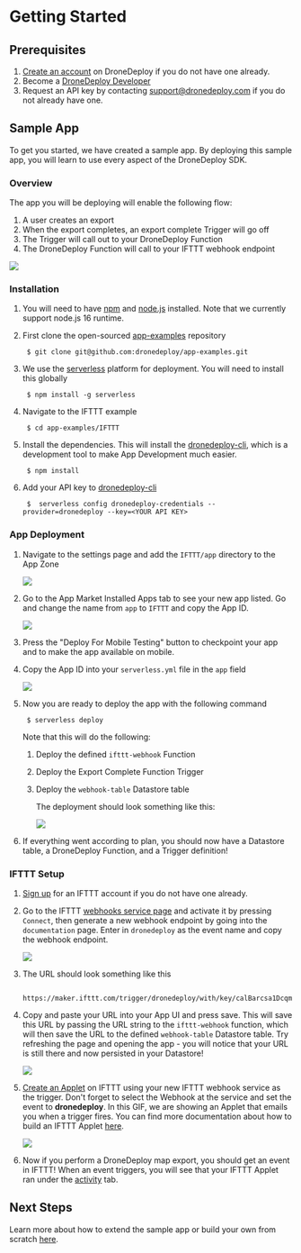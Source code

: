# Getting Started

## Prerequisites

1. [Create an account](https://www.dronedeploy.com/signup.html) on DroneDeploy if you do not have one already.
2. Become a [DroneDeploy Developer](../readme/developer.md)
3. Request an API key by contacting [support@dronedeploy.com](mailto:support@dronedeploy.com) if you do not already have one.

## Sample App

To get you started, we have created a sample app. By deploying this sample app, you will learn to use every aspect of the DroneDeploy SDK.

### Overview

The app you will be deploying will enable the following flow:&#x20;

1. A user creates an export
2. When the export completes, an export complete Trigger will go off
3. The Trigger will call out to your DroneDeploy Function
4. The DroneDeploy Function will call to your IFTTT webhook endpoint

![](<../../../.gitbook/assets/ifttt-flow (2).png>)

### Installation

1. You will need to have [npm](https://www.npmjs.com/) and [node.js](https://nodejs.org/en/) installed. Note that we currently support node.js 16 runtime.
2.  First clone the open-sourced [app-examples](https://github.com/dronedeploy/app-examples) repository

    ```
     $ git clone git@github.com:dronedeploy/app-examples.git
    ```
3.  We use the [serverless](https://serverless.com/) platform for deployment. You will need to install this globally

    ```
     $ npm install -g serverless
    ```
4.  Navigate to the IFTTT example

    ```
     $ cd app-examples/IFTTT
    ```
5.  Install the dependencies. This will install the [dronedeploy-cli](dronedeploy-cli.md), which is a development tool to make App Development much easier.

    ```
     $ npm install
    ```
6.  Add your API key to [dronedeploy-cli](dronedeploy-cli.md)

    ```
     $  serverless config dronedeploy-credentials --provider=dronedeploy --key=<YOUR API KEY>
    ```

### App Deployment

1.  Navigate to the settings page and add the `IFTTT/app` directory to the App Zone

    ![](<../../../.gitbook/assets/ifttt-sample-settings (2).gif>)
2.  Go to the App Market Installed Apps tab to see your new app listed. Go and change the name from `app` to `IFTTT` and copy the App ID.

    ![](<../../../.gitbook/assets/ifttt-sample-app-id (2).gif>)
3. Press the "Deploy For Mobile Testing" button to checkpoint your app and to make the app available on mobile.
4.  Copy the App ID into your `serverless.yml` file in the `app` field

    ![](<../../../.gitbook/assets/ifttt-sample-app-id-serverless2 (2).gif>)
5.  Now you are ready to deploy the app with the following command

    ```
     $ serverless deploy
    ```

    Note that this will do the following:

    1. Deploy the defined `ifttt-webhook` Function
    2. Deploy the Export Complete Function Trigger
    3.  Deploy the `webhook-table` Datastore table

        The deployment should look something like this:

        ![](<../../../.gitbook/assets/ifttt-sample-deploy (2).gif>)
6. If everything went according to plan, you should now have a Datastore table, a DroneDeploy Function, and a Trigger definition!

### IFTTT Setup

1. [Sign up](https://ifttt.com/join) for an IFTTT account if you do not have one already.
2.  Go to the IFTTT [webhooks service page](https://ifttt.com/maker\_webhooks) and activate it by pressing `Connect`, then generate a new webhook endpoint by going into the `documentation` page. Enter in `dronedeploy` as the event name and copy the webhook endpoint.

    ![](<../../../.gitbook/assets/ifttt-sample-webhook (2).gif>)
3.  The URL should look something like this

    ```
     https://maker.ifttt.com/trigger/dronedeploy/with/key/calBarcsa1DcqmSN9_D1acb
    ```
4.  Copy and paste your URL into your App UI and press save. This will save this URL by passing the URL string to the `ifttt-webhook` function, which will then save the URL to the defined `webhook-table` Datastore table. Try refreshing the page and opening the app - you will notice that your URL is still there and now persisted in your Datastore!

    ![](<../../../.gitbook/assets/ifttt-sample-save (2).gif>)
5.  [Create an Applet](https://ifttt.com/create) on IFTTT using your new IFTTT webhook service as the trigger. Don't forget to select the Webhook at the service and set the event to **dronedeploy**. In this GIF, we are showing an Applet that emails you when a trigger fires. You can find more documentation about how to build an IFTTT Applet [here](https://ifttt.com/).

    ![](<../../../.gitbook/assets/ifttt-applet (2).gif>)
6. Now if you perform a DroneDeploy map export, you should get an event in IFTTT! When an event triggers, you will see that your IFTTT Applet ran under the [activity](https://ifttt.com/activity) tab.

## Next Steps

Learn more about how to extend the sample app or build your own from scratch [here](app-development.md).
